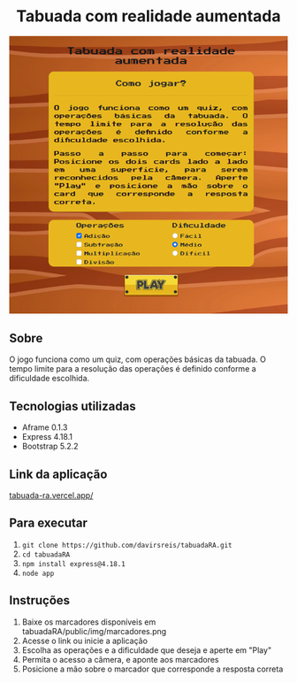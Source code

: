 <div align="center">
    <h1>Tabuada com realidade aumentada</h1>
</div>

<div align="center">
  <img src="./public/img/paginaInicial.png" >
</div>

## Sobre

O jogo funciona como um quiz, com operações básicas da tabuada. O tempo limite para a resolução das operações é definido conforme a dificuldade escolhida.

## Tecnologias utilizadas

* Aframe 0.1.3
* Express 4.18.1
* Bootstrap 5.2.2

## Link da aplicação

[tabuada-ra.vercel.app/](https://tabuada-ra.vercel.app/)

## Para executar

1. `git clone https://github.com/davirsreis/tabuadaRA.git`
2. `cd tabuadaRA`
3. `npm install express@4.18.1`
4. `node app`

## Instruções

1. Baixe os marcadores disponíveis em tabuadaRA/public/img/marcadores.png
2. Acesse o link ou inicie a aplicação
3. Escolha as operações e a dificuldade que deseja e aperte em "Play"
4. Permita o acesso a câmera, e aponte aos marcadores
5. Posicione a mão sobre o marcador que corresponde a resposta correta
